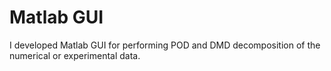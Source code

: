 # Matlab GUI

I developed Matlab GUI for performing POD and DMD decomposition of the numerical or experimental data.

